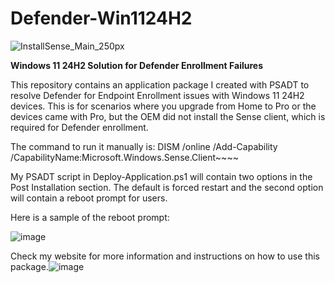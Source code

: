 # Defender-Win1124H2
 ![InstallSense_Main_250px](https://github.com/user-attachments/assets/9dfcda03-945e-447f-bb76-827dace1d869)

**Windows 11 24H2 Solution for Defender Enrollment Failures**

This repository contains an application package I created with PSADT to resolve Defender for Endpoint Enrollment issues with Windows 11 24H2 devices. This is for scenarios where you upgrade from Home to Pro or the devices came with Pro, but the OEM did not install the Sense client, which is required for Defender enrollment.

The command to run it manually is: 
DISM /online /Add-Capability /CapabilityName:Microsoft.Windows.Sense.Client~~~~

My PSADT script in Deploy-Application.ps1 will contain two options in the Post Installation section. The default is forced restart and the second option will contain a reboot prompt for users. 

Here is a sample of the reboot prompt:

![image](https://github.com/user-attachments/assets/e08f6572-9f5e-4b2d-b1e1-472ed0d3fa32)

Check my website for more information and instructions on how to use this package.![image](https://github.com/user-attachments/assets/b19a0067-0ee5-4e36-ad50-1fc5b9e3c2cf)
